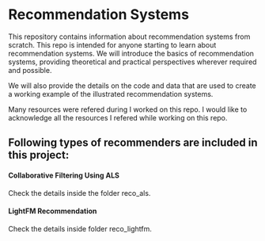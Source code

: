 # Recommendation Systems

This repository contains information about recommendation systems from scratch. 
This repo is intended for anyone starting to learn about recommendation systems. 
We will introduce the basics of recommendation systems, providing theoretical and practical perspectives wherever required and possible.

We will also provide the details on the code and data that are used to create a working example of the illustrated recommendation systems.

Many resources were refered during I worked on this repo. I would like to acknowledge all the resources I refered while working on this repo.

## Following types of recommenders are included in this project:


#### Collaborative Filtering Using ALS
Check the details inside the folder reco_als.

#### LightFM Recommendation
Check the details inside folder reco_lightfm.
